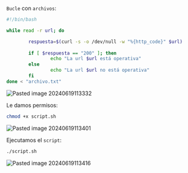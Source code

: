 ``Bucle`` con ``archivos``:

```Bash
#!/bin/bash

while read -r url; do

        respuesta=$(curl -s -o /dev/null -w "%{http_code}" $url)
		
        if [ $respuesta == "200" ]; then
                echo "La url $url está operativa"
        else
                echo "La url $url no está operativa"
        fi
done < "archivo.txt"
```
![Pasted image 20240619113332](https://github.com/user-attachments/assets/1c61f7ed-4675-44b8-bacf-3f936849da49)

Le damos permisos:

```Bash
chmod +x script.sh
```
![Pasted image 20240619113401](https://github.com/user-attachments/assets/41d490b5-6325-4bcc-a698-2bff72a9cfa2)

Ejecutamos el ``script``:

```Bash
./script.sh
```
![Pasted image 20240619113416](https://github.com/user-attachments/assets/6dc72789-3214-4574-832b-3d33cfbe9de7)
